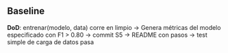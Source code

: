 ## Baseline

**DoD**: entrenar(modelo, data) corre en limpio -> Genera métricas del modelo especificado con F1 > 0.80 -> commit S5 -> README con pasos -> test simple de carga de datos pasa
